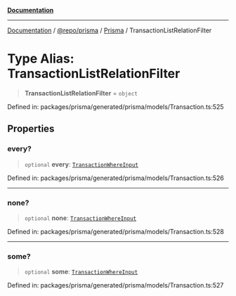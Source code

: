 [**Documentation**](../../../../../README.md)

***

[Documentation](../../../../../README.md) / [@repo/prisma](../../../README.md) / [Prisma](../README.md) / TransactionListRelationFilter

# Type Alias: TransactionListRelationFilter

> **TransactionListRelationFilter** = `object`

Defined in: packages/prisma/generated/prisma/models/Transaction.ts:525

## Properties

### every?

> `optional` **every**: [`TransactionWhereInput`](TransactionWhereInput.md)

Defined in: packages/prisma/generated/prisma/models/Transaction.ts:526

***

### none?

> `optional` **none**: [`TransactionWhereInput`](TransactionWhereInput.md)

Defined in: packages/prisma/generated/prisma/models/Transaction.ts:528

***

### some?

> `optional` **some**: [`TransactionWhereInput`](TransactionWhereInput.md)

Defined in: packages/prisma/generated/prisma/models/Transaction.ts:527
